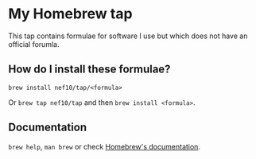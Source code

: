 # My Homebrew tap

This tap contains formulae for software I use but which does not have an official forumla.

## How do I install these formulae?
`brew install nef10/tap/<formula>`

Or `brew tap nef10/tap` and then `brew install <formula>`.

## Documentation
`brew help`, `man brew` or check [Homebrew's documentation](https://docs.brew.sh).
